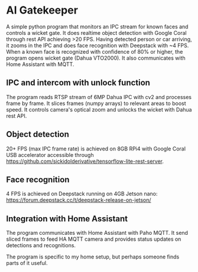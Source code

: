 # AI Gatekeeper

A simple python program that monitors an IPC stream for known faces and controls a wicket gate. It does realtime object detection with Google Coral through rest API achieving >20 FPS. Having detected person or car arriving, it zooms in the IPC and does face recognition with Deepstack with ~4 FPS. When a known face is recognized with confidence of 80% or higher, the program opens wicket gate (Dahua VTO2000). It also communicates with Home Assistant with MQTT. 

## IPC and intercom with unlock function
The program reads RTSP stream of 6MP Dahua IPC with cv2 and processes frame by frame. It slices frames (numpy arrays) to relevant areas to boost speed. It controls camera's optical zoom and unlocks the wicket with Dahua rest API.  

## Object detection
20+ FPS (max IPC frame rate) is achieved on 8GB RPi4 with Google Coral USB accelerator accessible through https://github.com/sickidolderivative/tensorflow-lite-rest-server. 

## Face recognition
4 FPS is achieved on Deepstack running on 4GB Jetson nano: https://forum.deepstack.cc/t/deepstack-release-on-jetson/ 

## Integration with Home Assistant
The program communicates with Home Assistant with Paho MQTT. It send sliced frames to feed HA MQTT camera and provides status updates on detections and recognitions.  

The program is specific to my home setup, but perhaps someone finds parts of it useful. 
